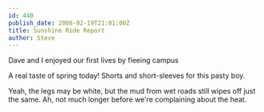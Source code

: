 ```yaml
---
id: 440
publish_date: 2008-02-19T21:01:00Z
title: Sunshine Ride Report
author: Steve
---
```

  
Dave and I enjoyed our first lives by fleeing campus

A real taste of spring today! Shorts and short-sleeves for this pasty boy.

Yeah, the legs may be white, but the mud from wet roads still wipes off just the same. Ah, not much longer before we're complaining about the heat.